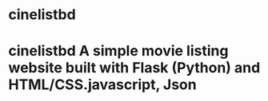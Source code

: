 # cinelistbd
# cinelistbd  A simple movie listing website built with Flask (Python) and HTML/CSS.javascript, Json
